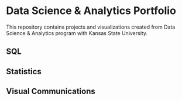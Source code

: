 # Data Science & Analytics Portfolio
This repository contains projects and visualizations created from Data 
Science & Analytics program with Kansas State University.

## SQL

## Statistics

## Visual Communications
